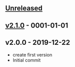 <a name="unreleased"></a>
## [Unreleased]



<a name="v2.1.0"></a>
## [v2.1.0] - 0001-01-01



<a name="v2.0.0"></a>
## v2.0.0 - 2019-12-22

- create first version
- Initial commit


[Unreleased]: https://github.com/terraform-module/TODO/compare/v2.1.0...HEAD
[v2.1.0]: https://github.com/terraform-module/TODO/compare/v2.0.0...v2.1.0
